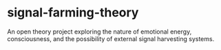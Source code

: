 # signal-farming-theory
An open theory project exploring the nature of emotional energy, consciousness, and the possibility of external signal harvesting systems.
